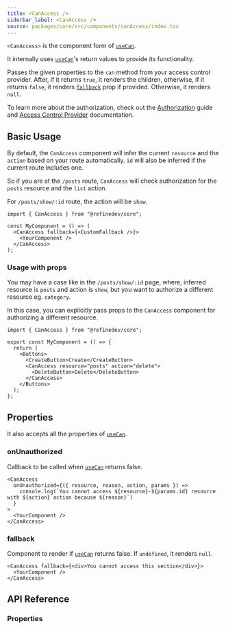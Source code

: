 ```yaml
---
title: <CanAccess />
siderbar_label: <CanAccess />
source: packages/core/src/components/canAccess/index.tsx
---
```


`<CanAccess>` is the component form of [`useCan`][use-can].

It internally uses [`useCan`][use-can]'s return values to provide its functionality.

Passes the given properties to the `can` method from your access control provider. After, if it returns `true`, it renders the children, otherwise, if it returns `false`, it renders [`fallback`](#fallback) prop if provided. Otherwise, it renders `null`.

To learn more about the authorization, check out the [Authorization](/docs/guides-concepts/authorization) guide and [Access Control Provider](/docs/authorization/access-control-provider) documentation.

## Basic Usage

By default, the `CanAccess` component will infer the current `resource` and the `action` based on your route automatically. `id` will also be inferred if the current route includes one.

So if you are at the `/posts` route, `CanAccess` will check authorization for the `posts` resource and the `list` action.

For `/posts/show/:id` route, the action will be `show`.

```tsx
import { CanAccess } from "@refinedev/core";

const MyComponent = () => (
  <CanAccess fallback={<CustomFallback />}>
    <YourComponent />
  </CanAccess>
);
```

### Usage with props

You may have a case like in the `/posts/show/:id` page, where, inferred resource is `posts` and action is `show`, but you want to authorize a different resource eg. `category`.

In this case, you can explicitly pass props to the `CanAccess` component for authorizing a different resource.

```tsx
import { CanAccess } from "@refinedev/core";

export const MyComponent = () => {
  return (
    <Buttons>
      <CreateButton>Create</CreateButton>
      <CanAccess resource="posts" action="delete">
        <DeleteButton>Delete</DeleteButton>
      </CanAccess>
    </Buttons>
  );
};
```

## Properties

It also accepts all the properties of [`useCan`](/docs/authorization/hooks/use-can#properties).

### onUnauthorized

Callback to be called when [`useCan`][use-can] returns false.

```tsx
<CanAccess
  onUnauthorized={({ resource, reason, action, params }) =>
    console.log(`You cannot access ${resource}-${params.id} resource with ${action} action because ${reason}`)
  }
>
  <YourComponent />
</CanAccess>
```

### fallback

Component to render if [`useCan`][use-can] returns false. If `undefined`, it renders `null`.

```tsx
<CanAccess fallback={<div>You cannot access this section</div>}>
  <YourComponent />
</CanAccess>
```

## API Reference

### Properties

<PropsTable module="@refinedev/core/CanAccess"/>

[use-can]: /docs/authorization/hooks/use-can
[access-control-provider]: /docs/authorization/access-control-provider
